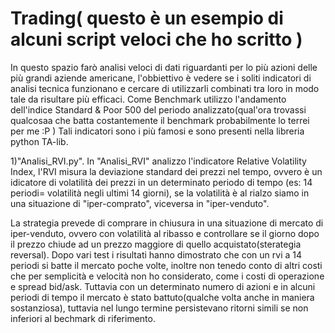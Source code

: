 # Trading( questo è un esempio di alcuni script veloci che ho scritto )
In questo spazio farò analisi veloci di dati riguardanti per lo più azioni delle più grandi aziende americane, l'obbiettivo è vedere se i soliti indicatori di analisi tecnica funzionano e cercare di 
utilizzarli combinati tra loro in modo tale da risultare più efficaci.
Come Benchmark utilizzo l'andamento dell'indice Standard & Poor 500 del periodo analizzato(qual'ora trovassi qualcosaa che batta costantemente il benchmark probabilmente lo terrei per me :P )
Tali indicatori sono i più famosi e sono presenti nella libreria python TA-lib.

1)"Analisi_RVI.py".
In "Analisi_RVI" analizzo l'indicatore Relative Volatility Index, l'RVI misura la deviazione standard dei prezzi nel tempo, ovvero è un idicatore di volatilità dei prezzi in un determinato periodo di tempo (es: 14 periodi= volatilità negli ultimi 14 giorni), se la volatilità è al rialzo siamo in una situazione di "iper-comprato", viceversa in "iper-venduto".

La strategia prevede di comprare in chiusura in una situazione di mercato di iper-venduto, ovvero con volatilità al ribasso e controllare se il giorno dopo il prezzo chiude ad un prezzo maggiore di quello acquistato(sterategia reversal). Dopo vari test i risultati hanno dimostrato che con un rvi a 14 periodi si batte il mercato poche volte, inoltre non tenedo conto di altri costi che per semplicità e velocità non ho considerato, come i costi di operazione e spread bid/ask.
Tuttavia con un determinato numero di azioni e in alcuni periodi di tempo il mercato è stato battuto(qualche volta anche in maniera sostanziosa), tuttavia nel lungo termine persistevano ritorni simili se non inferiori al bechmark di riferimento.


